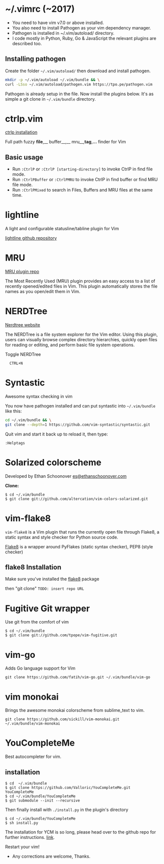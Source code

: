 # ~/.vimrc (~2017)
* You need to have vim v7.0 or above installed.
* You also need to install Pathogen as your vim dependency manager.
* Pathogen is installed in ~/.vim/autoload/ directory.
* I code mostly in Python, Ruby, Go & JavaScript the relevant plugins are described too.

## Installing pathogen
Create the folder `~/.vim/autoload/` then download and install pathogen.

```sh
mkdir -p ~/.vim/autoload ~/.vim/bundle && \
curl -LSso ~/.vim/autoload/pathogen.vim https://tpo.pe/pathogen.vim
```

Pathogen is already setup in the file. Now install the plugins below.
It's as simple a git clone <plugin> in `~/.vim/bundle` directory.  

# ctrlp.vim

[ctrlp installation](http://ctrlpvim.github.com/ctrlp.vim#installation)

Full path fuzzy __file__,__ buffer__,__ mru__,__tag__,__...__ finder for Vim

## Basic usage
* Run `:CtrlP` or `:CtrlP [starting-directory]` to invoke CtrlP in find file mode.
* Run `:CtrlPBuffer` or `:CtrlPMRU` to invoke CtrlP in find buffer or find MRU file mode.
* Run `:CtrlPMixed` to search in Files, Buffers and MRU files at the same time.

# lightline
A light and configurable statusline/tabline plugin for Vim

[lightline github repository](https://github.com/itchyny/lightline.vim)

# MRU

[MRU plugin repo](http://github.com/yegappan/mru) 

The Most Recently Used (MRU) plugin provides an easy access to a list of
recently opened/edited files in Vim. This plugin automatically stores the
file names as you open/edit them in Vim.

# NERDTree

[Nerdtree website](https://scrooloose/nerdtree.git)

The NERDTree is a file system explorer for the Vim editor. Using this plugin,
users can visually browse complex directory hierarchies, quickly open files for
reading or editing, and perform basic file system operations.

Toggle NERDTree

```
  CTRL+N
```

# Syntastic

Awesome syntax checking in vim

You now have pathogen installed and can put syntastic into `~/.vim/bundle` like
this:

```sh
cd ~/.vim/bundle && \
git clone --depth=1 https://github.com/vim-syntastic/syntastic.git
```

Quit vim and start it back up to reload it, then type:

```vim
:Helptags
```

# Solarized colorscheme

Developed by Ethan Schoonover <es@ethanschoonover.com>

  **Clone:**

    $ cd ~/.vim/bundle
    $ git clone git://github.com/altercation/vim-colors-solarized.git

# vim-flake8

`vim-flake8` is a Vim plugin that runs the currently open file through Flake8,
a static syntax and style checker for Python source code.

[Flake8](https://pypi.python.org/pypi/flake8/) is a wrapper around PyFlakes
(static syntax checker), PEP8 (style checker)

## flake8 Installation

Make sure you've installed the
[flake8](https://pypi.python.org/pypi/flake8/) package

then "git clone"    `TODO: insert repo URL`


# Fugitive Git wrapper

Use git from the comfort of vim

```
$ cd ~/.vim/bundle
$ git clone git://github.com/tpope/vim-fugitive.git
```

# vim-go

Adds Go language support for Vim

```
git clone https://github.com/fatih/vim-go.git ~/.vim/bundle/vim-go
```

# vim monokai

Brings the awesome monokai colorscheme from sublime_text to vim.

```
git clone https://github.com/sickill/vim-monokai.git ~/.vim/bundle/vim-monokai
```

# YouCompleteMe

Best autocompleter for vim. 

## installation

```
$ cd  ~/.vim/bundle
$ git clone https://github.com/Valloric/YouCompleteMe.git YouCompleteMe
$ cd ~/.vim/bundle/YouCompleteMe
$ git submodule --init --recursive

```

Then finally install with `./install.py` in the plugin's directory

```
$ cd ~/.vim/bundle/YouCompleteMe
$ sh install.py

```

The installation for YCM is so long, please head over to the github repo
for further instructions. [link]('https://github.com/Valloric/YouCompleteMe').


Restart your vim!

* Any corrections are welcome, Thanks.
